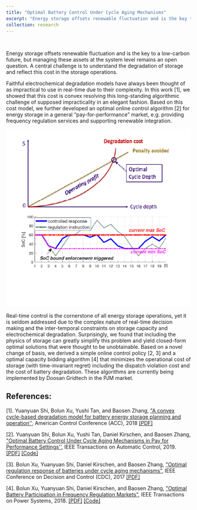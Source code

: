 ```yaml
---
title: "Optimal Battery Control Under Cycle Aging Mechanisms"
excerpt: "Energy storage offsets renewable fluctuation and is the key to a low-carbon future, but managing these assets at the system level is challenging. A central question is to understand the degradation of storage and reflect this cost in the operations. In this work, we prove that the cycle-based electrochemical degradation model is convex. Based on this cost model, we further develop an optimal online control algorithm for energy storage in a general "pay-for-performance" market via a novel change of basis."
collection: research
---
```

<p>&nbsp;</p>

Energy storage offsets renewable fluctuation and is the key to a low-carbon future, but managing these assets at the system level remains an open question. A central challenge is to understand the degradation of storage and reflect this cost in the storage operations.

Faithful electrochemical degradation models have always been thought of as impractical to use in real-time due to their complexity. In this work [1], we showed that this cost is convex resolving this long-standing algorithmic challenge of supposed impracticality in an elegant fashion. Based on this cost model, we further developed an optimal online control algorithm [2] for energy storage in a general “pay-for-performance” market, e.g. providing frequency regulation services and supporting renewable integration. 
<p align="center">
	<img src='/images/research/battery_controller.png'>
</p>
Real-time control is the cornerstone of all energy storage operations, yet it is seldom addressed due to the complex nature of real-time decision making and the inter-temporal constraints on storage capacity and electrochemical degradation. Surprisingly, we found that including the physics of storage can greatly simplify this problem and yield closed-form optimal solutions that were thought to be unobtainable. Based on a novel change of basis, we derived a simple online control policy [2, 3] and a optimal capacity bidding algorithm [4] that minimizes the operational cost of storage (with time-invariant regret) including the dispatch violation cost and the cost of battery degradation. These algorithms are currently being implemented by Doosan Gridtech in the PJM market.

## References:

[1]. Yuanyuan Shi, Bolun Xu, Yushi Tan, and Baosen Zhang, ["A convex cycle-based degradation model for battery energy storage planning and operation''](https://ieeexplore.ieee.org/document/8431814), American Control Conference (ACC), 2018  [[PDF]](https://arxiv.org/pdf/1703.07968.pdf)

[2]. Yuanyuan Shi, Bolun Xu, Yushi Tan, Daniel Kirschen, and Baosen Zhang, ["Optimal Battery Control Under Cycle Aging Mechanisms in Pay for Performance Settings''](https://ieeexplore.ieee.org/abstract/document/8449100), IEEE Transactions on Automatic Control, 2019. [[PDF]](https://arxiv.org/pdf/1709.05715.pdf) [[Code]](https://drive.google.com/file/d/1LNoaSbdMlIJ5RucSjCLRBmrBmqaQ0jfS/view?usp=sharing)

[3]. Bolun Xu, Yuanyuan Shi, Daniel Kirschen, and Baosen Zhang, ["Optimal regulation response of batteries under cycle aging mechanisms”](https://ieeexplore.ieee.org/stamp/stamp.jsp?arnumber=8263750), IEEE Conference on Decision and Control (CDC), 2017  [[PDF]](https://arxiv.org/pdf/1703.07824.pdf)

[4]. Bolun Xu, Yuanyuan Shi, Daniel Kirschen, and Baosen Zhang, ["Optimal Battery Participation in Frequency Regulation Markets"](https://ieeexplore.ieee.org/document/8383984), IEEE Transactions on Power Systems, 2018. [[PDF]](https://arxiv.org/pdf/1710.10514.pdf) [[Code]](https://drive.google.com/file/d/1NS_dURp4K211zeNiInDYId97VMNwDry1/view?usp=sharing)
